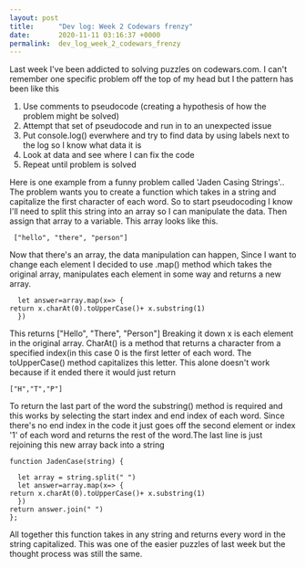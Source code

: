 ```yaml
---
layout: post
title:      "Dev log: Week 2 Codewars frenzy"
date:       2020-11-11 03:16:37 +0000
permalink:  dev_log_week_2_codewars_frenzy
---
```



Last week  I've been addicted to solving puzzles on codewars.com.  I can't remember one specific problem off the top of my head but I the pattern has been like this

1.  Use comments to pseudocode (creating a hypothesis of how the problem might be solved)
2.  Attempt that set of pseudocode and run in to an unexpected issue 
3.  Put console.log() everwhere and try to find data by using labels next to the log so I know what data it is
4.  Look at data and see where I can fix the code 
5. Repeat until problem is solved 

Here is one example from a funny problem called 'Jaden Casing Strings'.. The problem wants you to create a function which takes in a string and capitalize the first character of each word. So to start pseudocoding I know I'll need to split this string into an array so I can manipulate the data. Then assign that array to a variable. This array looks like this.

```
 ["hello", "there", "person"]
```

Now that there's an array, the data manipulation can happen, Since I want to change each element I decided to use .map() method which takes the original array, manipulates each element in some way and returns a new array.

```
  let answer=array.map(x=> {
return x.charAt(0).toUpperCase()+ x.substring(1)
  })
```
This returns ["Hello", "There", "Person"]
Breaking it down x is each element in the original array. CharAt() is a method that returns a character from a specified index(in this case 0 is the first letter of each word. The toUpperCase() method capitalizes this letter. This alone doesn't work  because if it ended there it would just return

```
["H","T","P"]
```

To return the last part of the word the substring() method is required and this works by selecting the start index and end index of each word. Since there's no end index in the code it just goes off the second element or index '1' of each word and returns the rest of the word.The last line is just rejoining this new array back into a string

```
function JadenCase(string) {
 
  let array = string.split(" ")
  let answer=array.map(x=> {
return x.charAt(0).toUpperCase()+ x.substring(1)
  })
return answer.join(" ")
};
```

All together this function takes in any string and returns every word in the string capitalized. This was one of the easier puzzles of last week but the thought process was still the same. 




